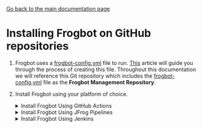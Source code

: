 [Go back to the main documentation page](../README.md)

# Installing Frogbot on GitHub repositories

1. Frogbot uses a [frogbot-config.yml](templates/.frogbot/frogbot-config.yml) file to run. [This](frogbot-config.md) article will guide you through the process of creating this file. Throughout this documentation we will reference this Git repository which includes the [frogbot-config.yml](templates/.frogbot/frogbot-config.yml) file as the **Frogbot Management Repository**.

2. Install Frogbot using your platform of choice.

   <details>
      <summary>Install Frogbot Using GitHub Actions</summary>

   2.1. Make sure you have the connection details of your JFrog environment.

   2.2. Go to your **Frogbot Management Repository** settings page and save the JFrog connection details as repository secrets with the following names - **JF_URL**, **JF_USER**, and **JF_PASSWORD**

   > **_NOTE:_** You can also use **JF_XRAY_URL** and **JF_ARTIFACTORY_URL** instead of **JF_URL**, and **JF_ACCESS_TOKEN**
   > instead of **JF_USER** and **JF_PASSWORD**

   ![](../images/github-repository-secrets.png)

   2.3. Check the Allow GitHub Actions to create and approve pull requests check box.

   ![](../images/github-pr-permissions.png)

   2.4. Create a new [GitHub environment](https://docs.github.com/en/actions/deployment/targeting-different-environments/using-environments-for-deployment#creating-an-environment)
   called **frogbot** and add people or public teams as reviewers. The chosen reviewers can trigger Frogbot scans on pull requests.

   ![](../images/github-environment.png)

   2.5. Use our [GitHub Actions templates](templates/github-actions/README.md#frogbot-gitHub-actions-templates) to add Frogbot workflows to your project.

   2.6. Push the workflow files to the **.github/workflows** directory in the root of your **Frogbot Management Repository**.
   </details>

   <details>
      <summary>Install Frogbot Using JFrog Pipelines</summary>

   2.1. Make sure you have the connection details of your JFrog environment.

   2.2. Save the JFrog connection details as a [JFrog Platform Access Token Integration](https://www.jfrog.com/confluence/display/JFROG/JFrog+Platform+Access+Token+Integration)
   named **jfrogPlatform**.

   2.3. Save your GitHub access token in a [GitHub Integration](https://www.jfrog.com/confluence/display/JFROG/GitHub+Enterprise+Integration) named
   **gitIntegration**.

   2.4.Create a **pipelines.yml
   ** file using one of the available [templates](templates/jfrog-pipelines) and push the file to your Frogbot Management Git repository under a directory named `jfrog-pipelines`.

   2.5. In the **pipelines.yml**, make sure to set values for all the mandatory variables.

   2.6. In the **pipelines.yml
   **, if you're using a Windows agent, modify the code inside the onExecute sections as described in the template comments.

   **Important**
    - Make sure all the build tools used to build the project are installed on the build agent.

   </details>

    <details>
     <summary>Install Frogbot Using Jenkins</summary>

   2.1. Make sure you have the connection details of your JFrog environment.

   2.2. Save the JFrog connection details as Credentials in Jenkins with the following Credential IDs: **JF_URL**,
   **JF_USER** and **JF_PASSWORD** (You can also use **JF_XRAY_URL** and **JF_ARTIFACTORY_URL** instead of **JF_URL**
   and **JF_ACCESS_TOKEN** instead of **JF_USER** and **JF_PASSWORD**).

   2.3. Save your GitHub access token as a Credential in Jenkins with the `FROGBOT_GIT_TOKEN` Credential ID.

   2.4. Create a Jenkinsfile with the below template content under the root of your **Frogbot Management Repository**.
      <details>
             <summary>Template</summary>

       ```groovy
       // Run the job every 5 minutes 
       CRON_SETTINGS = '''*/5 * * * *'''
       pipeline {
           agent any
           triggers {
               cron(CRON_SETTINGS)
           }
           environment {
               // [Mandatory]
               // JFrog platform URL (This functionality requires version 3.29.0 or above of Xray)
               JF_URL = credentials("JF_URL")
       
               // [Mandatory if JF_ACCESS_TOKEN is not provided]
               // JFrog user and password with 'read' permissions for Xray
               JF_USER = credentials("JF_USER")
               JF_PASSWORD = credentials("JF_PASSWORD")
       
               // [Mandatory]
               // GitHub enterprise server access token with the following permissions:
               // Read and Write access to code, pull requests, security events, and workflows
               JF_GIT_TOKEN = credentials("FROGBOT_GIT_TOKEN")
               
               JF_GIT_PROVIDER = "github"
       
               // [Mandatory]
               // GitHub enterprise server organization namespace
               JF_GIT_OWNER = ""
       
               // [Mandatory]
               // API endpoint to GitHub enterprise server
               JF_GIT_API_ENDPOINT = ""
       
               // [Mandatory if JF_USER and JF_PASSWORD are not provided]
               // JFrog access token with 'read' permissions for Xray
               // JF_ACCESS_TOKEN= credentials("JF_ACCESS_TOKEN")
      
           }
           stages {
               stage('Download Frogbot') {
                   steps {
                       // For Linux / MacOS runner:
                       sh """ curl -fLg "https://releases.jfrog.io/artifactory/frogbot/v2/[RELEASE]/getFrogbot.sh" | sh"""
                       // For Windows runner:
                       // powershell """iwr https://releases.jfrog.io/artifactory/frogbot/v2/[RELEASE]/frogbot-windows-amd64/frogbot.exe -OutFile .\frogbot.exe"""
                   }
               }
               stage('Scan Pull Requests') {
                   steps {
                       sh "./frogbot scan-pull-requests"
                       // For Windows runner:
                       // powershell """.\frogbot.exe scan-pull-requests"""
                   }
               }
               stage('Scan and Fix Repos') {
                    steps {
                        sh "./frogbot scan-and-fix-repos"
                        // For Windows runner:
                        // powershell """.\frogbot.exe scan-and-fix-repos"""
                    }    
               }    
           }
       }
       ```
      </details>

   2.5. In the Jenkinsfile, set the values of all the mandatory variables.

   2.6. In the Jenkinsfile, modify the code inside the `Download Frogbot`, `Scan Pull Requests` and `Scan and Fix Repos` according to the Jenkins agent operating system.

   2.7. Create a job in Jenkins pointing to the Jenkinsfile in your **Frogbot Management Repository**.

   **Important**
   - Make sure that either **JF_USER** and **JF_PASSWORD** or **JF_ACCESS_TOKEN
   ** are set in the Jenkinsfile, but not both. - Make sure all the build tools used to build the project are installed on the Jenkins agent.****

   </details>

